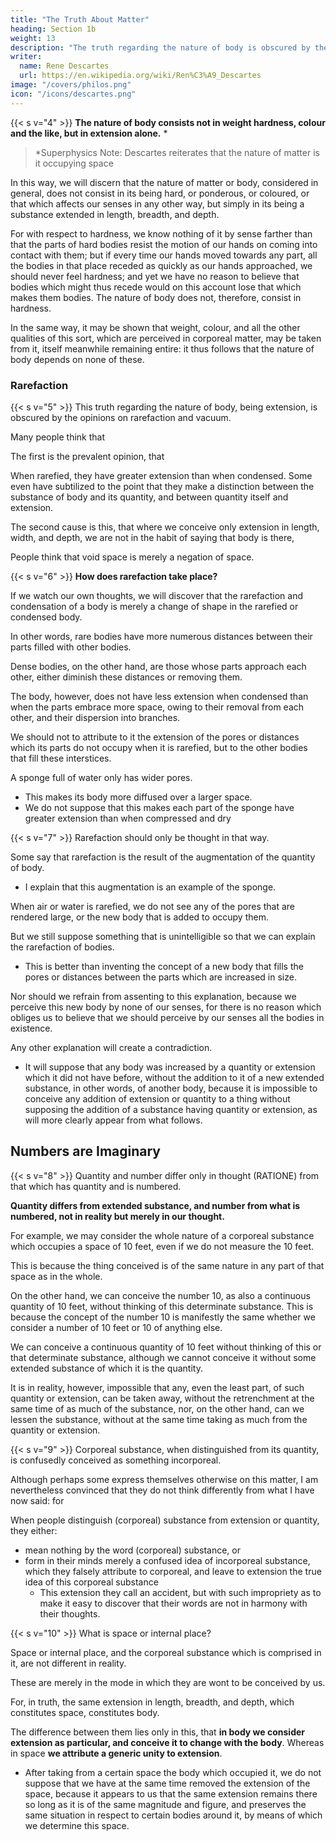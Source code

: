 ```yaml
---
title: "The Truth About Matter"
heading: Section 1b
weight: 13
description: "The truth regarding the nature of body is obscured by the opinions respecting rarefaction and a vacuum with which we are pre-occupied"
writer:
  name: Rene Descartes
  url: https://en.wikipedia.org/wiki/Ren%C3%A9_Descartes
image: "/covers/philos.png"
icon: "/icons/descartes.png"
---
```




{{< s v="4" >}} **The nature of body consists not in weight hardness, colour and the like, but in extension alone.** *

> *Superphysics Note: Descartes reiterates that the nature of matter is it occupying space

In this way, we will discern that the nature of matter or body, considered in general, does not consist in its being hard, or ponderous, or coloured, or that which affects our senses in any other way, but simply in its being a substance extended in length, breadth, and depth. 

For with respect to hardness, we know nothing of it by sense farther than that the parts of hard bodies resist the motion of our hands on coming into contact with them; but if every time our hands moved towards any part, all the bodies in that place receded as quickly as our hands approached, we should never feel hardness; and yet we have no reason to believe that bodies which might thus recede would on this account lose that which makes them bodies. The nature of body does not, therefore, consist in hardness. 

In the same way, it may be shown that weight, colour, and all the other qualities of this sort, which are perceived in corporeal matter, may be taken from it, itself meanwhile remaining entire: it thus follows that the nature of body depends on none of these.


### Rarefaction


{{< s v="5" >}} This truth regarding the nature of body, being extension, is obscured by the opinions on rarefaction and vacuum.
<!-- with which we are pre-occupied. -->
<!-- There still remain 2 causes to prevent its being fully admitted that the true nature of body consists in extension alone.  -->

Many people think that 

The first is the prevalent opinion, that 

<!-- most bodies can be so rarefied and condensed. -->

When rarefied, they have greater extension than when condensed. Some even have subtilized to the point that they make a distinction between the substance of body and its quantity, and between quantity itself and extension.

The second cause is this, that where we conceive only extension in length, width, and depth, we are not in the habit of saying that body is there, 

People think that void space is merely a  negation of space.

<!-- but only space and further  -->


{{< s v="6" >}} **How does rarefaction take place?**

If we watch our own thoughts, we will discover that the rarefaction and condensation of a body is merely a change of shape in the rarefied or condensed body.

 <!-- and admits nothing of which he is not clearly conscious, will not suppose that there is anything in those processes further than  -->

In other words, rare bodies have more numerous distances between their parts filled with other bodies. 

Dense bodies, on the other hand, are those whose parts approach each other, either diminish these distances or removing them. 
 <!-- wholly away, in the latter of which cases the body is rendered absolutely dense.  -->

The body, however, does not have less extension when condensed than when the parts embrace more space, owing to their removal from each other, and their dispersion into branches.

We should not to attribute to it the extension of the pores or distances which its parts do not occupy when it is rarefied, but to the other bodies that fill these interstices.

A sponge full of water only has wider pores. 
- This makes its body more diffused over a larger space.
- We do not suppose that this makes each part of the sponge have greater extension than when compressed and dry
<!-- , but only that its pores are wider, and therefore that the  -->


{{< s v="7" >}} Rarefaction should only be thought in that way.
<!-- cannot be intelligibly explained unless in the way here proposed. -->

<!-- I am unable to discover the force of the reasons which have induced  -->

Some say that rarefaction is the result of the augmentation of the quantity of body.
- I explain that this augmentation is an example of the sponge.
<!-- , rather than to explain it on the principle exemplified in the case of a sponge.  -->

When air or water is rarefied, we do not see any of the pores that are rendered large, or the new body that is added to occupy them. 

But we still suppose something that is unintelligible so that we can explain the rarefaction of bodies. 
- This is better than inventing the concept of a new body that fills the pores or distances between the parts which are increased in size.

 <!-- , than to conclude, because of their rarefaction, that there are  , and filled with some new body. -->

Nor should we refrain from assenting to this explanation, because we perceive this new body by none of our senses, for there is no reason which obliges us to believe that we should perceive by our senses all the bodies in existence. 

Any other explanation will create a contradiction. 
- It will suppose that any body was increased by a quantity or extension which it did not have before, without the addition to it of a new extended substance, in other words, of another body, because it is impossible to conceive any addition of extension or quantity to a thing without supposing the addition of a substance having quantity or extension, as will more clearly appear from what follows.

<!-- We see that it is very easy to explain rarefaction in this manner, but impossible in any other; for, in fine, there would be, as appears to me, a manifest contradiction in  -->


## Numbers are Imaginary

{{< s v="8" >}} Quantity and number differ only in thought (RATIONE) from that which has quantity and is numbered.

**Quantity differs from extended substance, and number from what is numbered, not in reality but merely in our thought.**

For example, we may consider the whole nature of a corporeal substance which occupies a space of 10 feet, even if we do not measure the 10 feet.

This is because the thing conceived is of the same nature in any part of that space as in the whole. 

On the other hand, we can conceive the number 10, as also a continuous quantity of 10 feet, without thinking of this determinate substance. This is because the concept of the number 10 is manifestly the same whether we consider a number of 10 feet or 10 of anything else.

We can conceive a continuous quantity of 10 feet without thinking of this or that determinate substance, although we cannot conceive it without some extended substance of which it is the quantity. 

It is in reality, however, impossible that any, even the least part, of such quantity or extension, can be taken away, without the retrenchment at the same time of as much of the substance, nor, on the other hand, can we lessen the substance, without at the same time taking as much from the quantity or extension.


{{< s v="9" >}} Corporeal substance, when distinguished from its quantity, is confusedly conceived as something incorporeal.

Although perhaps some express themselves otherwise on this matter, I am nevertheless convinced that they do not think differently from what I have now said: for

When people distinguish (corporeal) substance from extension or quantity, they either:
- mean nothing by the word (corporeal) substance, or
- form in their minds merely a confused idea of incorporeal substance, which they falsely attribute to corporeal, and leave to extension the true idea of this corporeal substance
  - This extension they call an accident, but with such impropriety as to make it easy to discover that their words are not in harmony with their thoughts.


{{< s v="10" >}} What is space or internal place?

Space or internal place, and the corporeal substance which is comprised in it, are not different in reality. 

These are merely in the mode in which they are wont to be conceived by us. 

For, in truth, the same extension in length, breadth, and depth, which constitutes space, constitutes body.

The difference between them lies only in this, that **in body we consider extension as particular, and conceive it to change with the body**. Whereas in space **we attribute  a generic unity to extension**.
- After taking from a certain space the body which occupied it, we do not suppose that we have at the same time removed the extension of the space, because it appears to us that the same extension remains there so long as it is of the same magnitude and figure, and preserves the same situation in respect to certain bodies around it, by means of which we determine this space.
